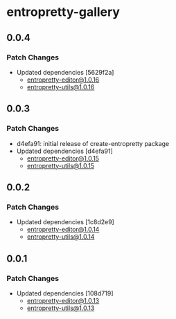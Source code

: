 # entropretty-gallery

## 0.0.4

### Patch Changes

- Updated dependencies [5629f2a]
  - entropretty-editor@1.0.16
  - entropretty-utils@1.0.16

## 0.0.3

### Patch Changes

- d4efa91: initial release of create-entropretty package
- Updated dependencies [d4efa91]
  - entropretty-editor@1.0.15
  - entropretty-utils@1.0.15

## 0.0.2

### Patch Changes

- Updated dependencies [1c8d2e9]
  - entropretty-editor@1.0.14
  - entropretty-utils@1.0.14

## 0.0.1

### Patch Changes

- Updated dependencies [108d719]
  - entropretty-editor@1.0.13
  - entropretty-utils@1.0.13
